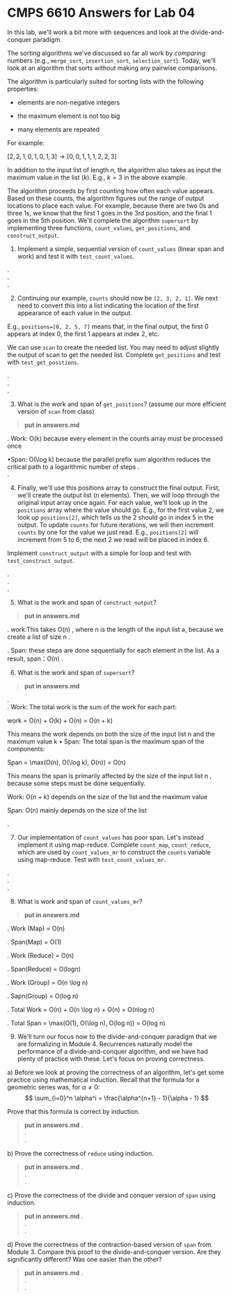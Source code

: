 # CMPS 6610  Answers for Lab 04

In this lab, we'll work a bit more with sequences and look at the
divide-and-conquer paradigm.

The sorting algorithms we've discussed so far all work by *comparing* numbers (e.g., `merge_sort`, `insertion_sort`, `selection_sort`). Today, we'll look at an algorithm that sorts without making any pairwise comparisons.

The algorithm is particularly suited for sorting lists with the
following properties:

- elements are non-negative integers

- the maximum element is not too big

- many elements are repeated

For example:

$[2,2,1,0,1,0,1,3] \rightarrow [0,0,1,1,1,2,2,3]$

In addition to the input list of length $n$, the algorithm also takes as input the maximum value in the list ($k$). E.g., $k=3$ in the above example.

The algorithm proceeds by first counting how often each value appears. Based on these counts, the algorithm figures out the range of output locations to place each value. For example, because there are two 0s and three 1s, we know that the first 1 goes in the 3rd position, and the final 1 goes in the 5th position. We'll complete the algorithm `supersort` by implementing three functions, `count_values`, `get_positions`, and `construct_output`.



1. Implement a simple, sequential version of `count_values` (linear span and work) and test it with `test_count_values`.

.  
.  
.  

2. Continuing our example, `counts` should now be `[2, 3, 2, 1]`. We next need to convert this into a list indicating the location of the first appearance of each value in the output.

E.g., `positions=[0, 2, 5, 7]` means that, in the final output, the first 0 appears at index 0, the first 1 appears at index 2, etc.

We can use `scan` to create the needed list. You may need to adjust slightly the output of scan to get the needed list. Complete `get_positions` and test with `test_get_positions`.

.  
.  
. 


3. What is the work and span of `get_positions`? (assume our more efficient version of `scan` from class)

> **put in answers.md**

. Work:  O(k)  because every element in the counts array must be processed once

•Span:  O(\log k)  because the parallel prefix sum algorithm reduces the critical path to a logarithmic number of steps
.  
. 


4. Finally, we'll use this positions array to construct the final output. First, we'll create the output list ($n$ elements). Then, we will loop through the original input array once again. For each value, we'll look up in the `positions` array where the value should go. E.g., for the first value 2, we look up `positions[2]`, which tells us the 2 should go in index 5 in the output. To update `counts` for future iterations, we will then increment `counts` by one for the value we just read. E.g., `positions[2]` will increment from 5 to 6; the next 2 we read will be placed in index 6.

Implement `construct_output` with a simple for loop and test with `test_construct_output`.

.  
.  
. 


5. What is the work and span of `construct_output`?

> **put in answers.md**

.  work:This takes  O(n) , where  n  is the length of the input list a, because we create a list of size  n .

. Span: these steps are done sequentially for each element in the list. As a result, span：O(n)
. 


6. What is the work and span of `supersort`?

> **put in answers.md**

.  
.  	Work: The total work is the sum of the work for each part:

work = O(n) + O(k) + O(n) = O(n + k)

This means the work depends on both the size of the input list  n  and the maximum value  k 
•	Span: The total span is the maximum span of the components:

Span = \max(O(n), O(\log k), O(n)) = O(n)

This means the span is primarily affected by the size of the input list  n , because some steps must be done sequentially.

Work:  O(n + k)  depends on the size of the list and the maximum value

Span:  O(n)  mainly depends on the size of the list

. 


7. Our implementation of `count_values` has poor span. Let's instead implement it using map-reduce. Complete `count_map`, `count_reduce`, which are used by `count_values_mr` to construct the `counts` variable using map-reduce. Test with `test_count_values_mr`.

.  
.  
. 


8. What is work and span of `count_values_mr`?

> **put in answers.md**

.  Work (Map) = O(n)

.  Span(Map) = O(1)

.  Work (Reduce) = O(n)

.  Span(Reduce) = O(logn)

.  Work (Group) = O(n \log n)

.  Sapn(Group) = O(log n)

.  Total Work = O(n) + O(n \log n) + O(n) = O(nlog n)

.  Total Span = \max(O(1), O(\log n), O(log n)) = O(log n)




9. We'll turn our focus now to the divide-and-conquer paradigm that we
   are formalizing in Module 4. Recurrences naturally model the
   performance of a divide-and-conquer algorithm, and we have had
   plenty of practice with these. Let's focus on proving correctness.
   
   
a) Before we look at proving the correctness of an algorithm, let's
   get some practice using mathematical induction. Recall that the
   formula for a geometric series was, for $\alpha \neq 0$:
   $$ \sum_{i=0}^n \alpha^i = \frac{\alpha^{n+1} - 1}{\alpha - 1} $$
   
   Prove that this formula is correct by induction.

> **put in answers.md**
.  
.  
. 

b) Prove the correctness of `reduce` using induction.
	   

> **put in answers.md**
.  
.  
. 

c) Prove the correctness of the divide and conquer version of `span` using induction. 


> **put in answers.md**
.  
.  
. 

d) Prove the correctness of the contraction-based version of `span`
from Module 3. Compare this proof to the divide-and-conquer
version. Are they significantly different? Was one easier than the
other?

> **put in answers.md**
.  
.  
. 

